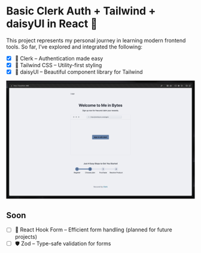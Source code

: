 # Basic Clerk Auth + Tailwind + daisyUI in React 🔐

This project represents my personal journey in learning modern frontend tools. So far, I’ve explored and integrated the following:

- [x] 🔑 Clerk – Authentication made easy
- [x] 🎨 Tailwind CSS – Utility-first styling
- [x] 🌼 daisyUI – Beautiful component library for Tailwind

![clerk ui screenshot](./images/basic-clerk-auth.webp)

## Soon

- [ ] 🧩 React Hook Form – Efficient form handling (planned for future projects)
- [ ] 🛡️ Zod – Type-safe validation for forms
